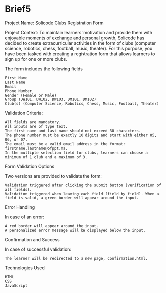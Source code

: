 # Brief5

Project Name:
Solicode Clubs Registration Form

Project Context:
To maintain learners' motivation and provide them with enjoyable moments of exchange and personal growth, Solicode has decided to create extracurricular activities in the form of clubs (computer science, robotics, chess, football, music, theater).
For this purpose, you have been tasked with creating a registration form that allows learners to sign up for one or more clubs.

The form includes the following fields:

    First Name
    Last Name
    Email
    Phone Number
    Gender (Female or Male)
    Group (DW101, DW102, DW103, DM101, DM102)
    Club(s) (Computer Science, Robotics, Chess, Music, Football, Theater)

Validation Criteria:

    All fields are mandatory.
    All inputs are of type text.
    The first name and last name should not exceed 30 characters.
    The phone number must be exactly 10 digits and start with either 05, 06, or 07.
    The email must be a valid email address in the format: firstname.lastname@ofppt.ma.
    In the multiple selection field for clubs, learners can choose a minimum of 1 club and a maximum of 3.

Form Validation Options

Two versions are provided to validate the form:

    Validation triggered after clicking the submit button (verification of all fields).
    Validation triggered when leaving each field (field by field). When a field is valid, a green border will appear around the input.

Error Handling

In case of an error:

    A red border will appear around the input.
    A personalized error message will be displayed below the input.

Confirmation and Success

In case of successful validation:

    The learner will be redirected to a new page, confirmation.html.

Technologies Used

    HTML
    CSS
    JavaScript
